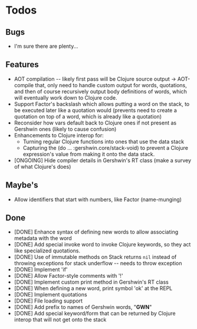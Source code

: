 # Todos #

## Bugs ##

 * I'm sure there are plenty...

## Features ##

 * AOT compilation -- likely first pass will be Clojure source output -> AOT-compile that, only need to handle custom output for words, quotations, and then of course recursively output body definitions of words, which will eventually work down to Clojure code.
 * Support Factor's backslash which allows putting a word on the stack, to be executed later like a quotation would (prevents need to create a quotation on top of a word, which is already like a quotation)
 * Reconsider how vars default back to Clojure ones if not present as Gershwin ones (likely to cause confusion)
 * Enhancements to Clojure interop for:
     - Turning regular Clojure functions into ones that use the data stack
     - Capturing the (do ... :gershwin.core/stack-void) to prevent a Clojure expression's value from making it onto the data stack.
 * [ONGOING] Hide compiler details in Gershwin's RT class (make a survey of what Clojure's does)

## Maybe's ##

 * Allow identifiers that start with numbers, like Factor (name-munging)

## Done ##

 * [DONE] Enhance syntax of defining new words to allow associating metadata with the word
 * [DONE] Add special invoke word to invoke Clojure keywords, so they act like specialized quotations.
 * [DONE] Use of immutable methods on Stack returns `nil` instead of throwing exceptions for stack underflow -- needs to throw exception
 * [DONE] Implement 'if'
 * [DONE] Allow Factor-style comments with '!'
 * [DONE] Implement custom print method in Gershwin's RT class
 * [DONE] When defining a new word, print symbol 'ok' at the REPL
 * [DONE] Implement quotations
 * [DONE] File loading support
 * [DONE] Add prefix to names of Gershwin words, "__GWN__"
 * [DONE] Add special keyword/form that can be returned by Clojure interop that will not get onto the stack
